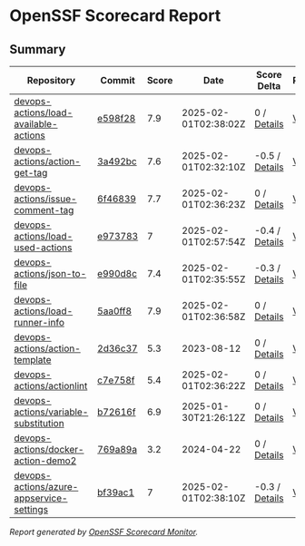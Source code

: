 # OpenSSF Scorecard Report

## Summary

| Repository | Commit | Score | Date | Score Delta | Report | StepSecurity |
| -- | -- | -- | -- | -- | -- | -- |
| [devops-actions/load-available-actions](https://github.com/devops-actions/load-available-actions) | [e598f28](https://github.com/devops-actions/load-available-actions/commit/e598f2861a345809b0413c689a9b00f5ec2ad0bc) | 7.9 | 2025-02-01T02:38:02Z | 0 / [Details](https://ossf.github.io/scorecard-visualizer/#/projects/github.com/devops-actions/load-available-actions/compare/e598f2861a345809b0413c689a9b00f5ec2ad0bc/e598f2861a345809b0413c689a9b00f5ec2ad0bc) | [View](https://ossf.github.io/scorecard-visualizer/#/projects/github.com/devops-actions/load-available-actions/commit/e598f2861a345809b0413c689a9b00f5ec2ad0bc) | [Fix it](https://app.stepsecurity.io/securerepo?repo=devops-actions/load-available-actions) |
| [devops-actions/action-get-tag](https://github.com/devops-actions/action-get-tag) | [3a492bc](https://github.com/devops-actions/action-get-tag/commit/3a492bc59fd26f3c3b63273bee4e01ea6fbd764c) | 7.6 | 2025-02-01T02:32:10Z | -0.5 / [Details](https://ossf.github.io/scorecard-visualizer/#/projects/github.com/devops-actions/action-get-tag/compare/3a492bc59fd26f3c3b63273bee4e01ea6fbd764c/3a492bc59fd26f3c3b63273bee4e01ea6fbd764c) | [View](https://ossf.github.io/scorecard-visualizer/#/projects/github.com/devops-actions/action-get-tag/commit/3a492bc59fd26f3c3b63273bee4e01ea6fbd764c) | [Fix it](https://app.stepsecurity.io/securerepo?repo=devops-actions/action-get-tag) |
| [devops-actions/issue-comment-tag](https://github.com/devops-actions/issue-comment-tag) | [6f46839](https://github.com/devops-actions/issue-comment-tag/commit/6f46839af48a9316034f97df28fabbd824335d36) | 7.7 | 2025-02-01T02:36:23Z | 0 / [Details](https://ossf.github.io/scorecard-visualizer/#/projects/github.com/devops-actions/issue-comment-tag/compare/a75a935b54a27b310b52820bb8ff2843f3cdd56d/6f46839af48a9316034f97df28fabbd824335d36) | [View](https://ossf.github.io/scorecard-visualizer/#/projects/github.com/devops-actions/issue-comment-tag/commit/6f46839af48a9316034f97df28fabbd824335d36) | [Fix it](https://app.stepsecurity.io/securerepo?repo=devops-actions/issue-comment-tag) |
| [devops-actions/load-used-actions](https://github.com/devops-actions/load-used-actions) | [e973783](https://github.com/devops-actions/load-used-actions/commit/e9737830efaa7b3c33457d47c48baf62d87e9dd5) | 7 | 2025-02-01T02:57:54Z | -0.4 / [Details](https://ossf.github.io/scorecard-visualizer/#/projects/github.com/devops-actions/load-used-actions/compare/9699ba639598daee2d71080246b710a04e643bbf/e9737830efaa7b3c33457d47c48baf62d87e9dd5) | [View](https://ossf.github.io/scorecard-visualizer/#/projects/github.com/devops-actions/load-used-actions/commit/e9737830efaa7b3c33457d47c48baf62d87e9dd5) | [Fix it](https://app.stepsecurity.io/securerepo?repo=devops-actions/load-used-actions) |
| [devops-actions/json-to-file](https://github.com/devops-actions/json-to-file) | [e990d8c](https://github.com/devops-actions/json-to-file/commit/e990d8c8e76f71c49b2f998ef07c1e32b7d1d7ea) | 7.4 | 2025-02-01T02:35:55Z | -0.3 / [Details](https://ossf.github.io/scorecard-visualizer/#/projects/github.com/devops-actions/json-to-file/compare/25baa76373f05a0839af3844cce58f0a049d52a2/e990d8c8e76f71c49b2f998ef07c1e32b7d1d7ea) | [View](https://ossf.github.io/scorecard-visualizer/#/projects/github.com/devops-actions/json-to-file/commit/e990d8c8e76f71c49b2f998ef07c1e32b7d1d7ea) | [Fix it](https://app.stepsecurity.io/securerepo?repo=devops-actions/json-to-file) |
| [devops-actions/load-runner-info](https://github.com/devops-actions/load-runner-info) | [5aa0ff8](https://github.com/devops-actions/load-runner-info/commit/5aa0ff826eee89ce7376b34b38e5d3a6693f7423) | 7.9 | 2025-02-01T02:36:58Z | 0 / [Details](https://ossf.github.io/scorecard-visualizer/#/projects/github.com/devops-actions/load-runner-info/compare/24af879e34e18ccb8f0b0725ec31929222d8a528/5aa0ff826eee89ce7376b34b38e5d3a6693f7423) | [View](https://ossf.github.io/scorecard-visualizer/#/projects/github.com/devops-actions/load-runner-info/commit/5aa0ff826eee89ce7376b34b38e5d3a6693f7423) | [Fix it](https://app.stepsecurity.io/securerepo?repo=devops-actions/load-runner-info) |
| [devops-actions/action-template](https://github.com/devops-actions/action-template) | [2d36c37](https://github.com/devops-actions/action-template/commit/2d36c375d37dfe4b9bd08bacb5bae3728b201d2f) | 5.3 | 2023-08-12 | 0 / [Details](https://ossf.github.io/scorecard-visualizer/#/projects/github.com/devops-actions/action-template/compare/2d36c375d37dfe4b9bd08bacb5bae3728b201d2f/2d36c375d37dfe4b9bd08bacb5bae3728b201d2f) | [View](https://ossf.github.io/scorecard-visualizer/#/projects/github.com/devops-actions/action-template/commit/2d36c375d37dfe4b9bd08bacb5bae3728b201d2f) | [Fix it](https://app.stepsecurity.io/securerepo?repo=devops-actions/action-template) |
| [devops-actions/actionlint](https://github.com/devops-actions/actionlint) | [c7e758f](https://github.com/devops-actions/actionlint/commit/c7e758f88fbc7e73f65c4c7dcb19c566aab88171) | 5.4 | 2025-02-01T02:36:22Z | 0 / [Details](https://ossf.github.io/scorecard-visualizer/#/projects/github.com/devops-actions/actionlint/compare/c7e758f88fbc7e73f65c4c7dcb19c566aab88171/c7e758f88fbc7e73f65c4c7dcb19c566aab88171) | [View](https://ossf.github.io/scorecard-visualizer/#/projects/github.com/devops-actions/actionlint/commit/c7e758f88fbc7e73f65c4c7dcb19c566aab88171) | [Fix it](https://app.stepsecurity.io/securerepo?repo=devops-actions/actionlint) |
| [devops-actions/variable-substitution](https://github.com/devops-actions/variable-substitution) | [b72616f](https://github.com/devops-actions/variable-substitution/commit/b72616fab8fcca5bc47b36f64cf86928db745ac6) | 6.9 | 2025-01-30T21:26:12Z | 0 / [Details](https://ossf.github.io/scorecard-visualizer/#/projects/github.com/devops-actions/variable-substitution/compare/a0b06b2e1f3184e43595d05c363467ae40412fa3/b72616fab8fcca5bc47b36f64cf86928db745ac6) | [View](https://ossf.github.io/scorecard-visualizer/#/projects/github.com/devops-actions/variable-substitution/commit/b72616fab8fcca5bc47b36f64cf86928db745ac6) | [Fix it](https://app.stepsecurity.io/securerepo?repo=devops-actions/variable-substitution) |
| [devops-actions/docker-action-demo2](https://github.com/devops-actions/docker-action-demo2) | [769a89a](https://github.com/devops-actions/docker-action-demo2/commit/769a89a797cab9d4e9970ab2577d577f35f57656) | 3.2 | 2024-04-22 | 0 / [Details](https://ossf.github.io/scorecard-visualizer/#/projects/github.com/devops-actions/docker-action-demo2/compare/769a89a797cab9d4e9970ab2577d577f35f57656/769a89a797cab9d4e9970ab2577d577f35f57656) | [View](https://ossf.github.io/scorecard-visualizer/#/projects/github.com/devops-actions/docker-action-demo2/commit/769a89a797cab9d4e9970ab2577d577f35f57656) | [Fix it](https://app.stepsecurity.io/securerepo?repo=devops-actions/docker-action-demo2) |
| [devops-actions/azure-appservice-settings](https://github.com/devops-actions/azure-appservice-settings) | [bf39ac1](https://github.com/devops-actions/azure-appservice-settings/commit/bf39ac125b2e0e0b67ccafe93413cc8dd2c524a2) | 7 | 2025-02-01T02:38:10Z | -0.3 / [Details](https://ossf.github.io/scorecard-visualizer/#/projects/github.com/devops-actions/azure-appservice-settings/compare/ee1c9cb189a7a0a709064b2a6a6cfd4bde10f5f8/bf39ac125b2e0e0b67ccafe93413cc8dd2c524a2) | [View](https://ossf.github.io/scorecard-visualizer/#/projects/github.com/devops-actions/azure-appservice-settings/commit/bf39ac125b2e0e0b67ccafe93413cc8dd2c524a2) | [Fix it](https://app.stepsecurity.io/securerepo?repo=devops-actions/azure-appservice-settings) |

_Report generated by [OpenSSF Scorecard Monitor](https://github.com/ossf/scorecard-monitor)._
